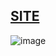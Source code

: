 [SITE](https://projetos-juliagranado.github.io/Construcao-Template/)
--------------------------------
![image](https://user-images.githubusercontent.com/79951728/144150882-5d266c1c-f7b2-4ef3-b410-379f99f150f9.png)


